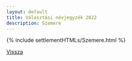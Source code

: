 ```yaml
---
layout: default
title: Választási névjegyzék 2022
description: Szemere
---
```


{% include settlementHTMLs/Szemere.html %}

[Vissza](../)